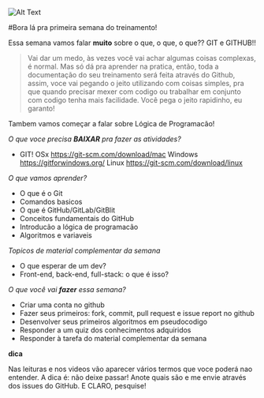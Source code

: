 ![Alt Text](https://media.giphy.com/media/GSrZUFaPs7yCs/giphy.gif)

#Bora lá pra primeira semana do treinamento!

Essa semana vamos falar **muito** sobre o que, o que, o que?? GIT e GITHUB!! 

> Vai dar um medo, às vezes você vai achar algumas
coisas complexas, é normal. Mas só dá pra aprender na pratica, então, toda a documentação do seu treinamento será feita
através do Github, assim, voce vai pegando o jeito utilizando com coisas simples, pra que quando precisar mexer com 
codigo ou trabalhar em conjunto com codigo tenha mais facilidade. Você pega o jeito rapidinho, eu garanto!

Tambem vamos começar a falar sobre Lógica de Programacão!

*O que voce precisa **BAIXAR** pra fazer as atividades?*

- GIT!
OSx https://git-scm.com/download/mac
Windows https://gitforwindows.org/
Linux https://git-scm.com/download/linux

*O que vamos aprender?*

- O que é o Git
- Comandos basicos
- O que é GitHub/GitLab/GitBlit
- Conceitos fundamentais do GitHub
- Introducão a lógica de programacão
- Algoritmos e variaveis

*Topicos de material complementar da semana*

- O que esperar de um dev?
- Front-end, back-end, full-stack: o que é isso?

*O que você vai **fazer** essa semana?*

- Criar uma conta no github
- Fazer seus primeiros: fork, commit, pull request e issue report no github
- Desenvolver seus primeiros algoritmos em pseudocodigo
- Responder a um quiz dos conhecimentos adquiridos
- Responder à tarefa do material complementar da semana

**dica**

Nas leituras e nos videos vão aparecer vários termos que voce poderá nao entender. A dica é: não deixe passar! Anote quais são e me envie através dos issues do GitHub. E CLARO, pesquise!



